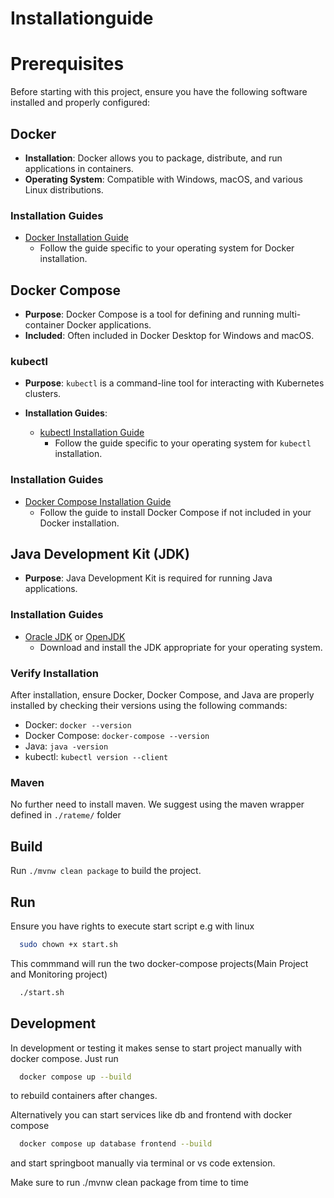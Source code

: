 # Installationguide

# Prerequisites

Before starting with this project, ensure you have the following software installed and properly configured:

## Docker

- **Installation**: Docker allows you to package, distribute, and run applications in containers.
- **Operating System**: Compatible with Windows, macOS, and various Linux distributions.

### Installation Guides

- [Docker Installation Guide](https://docs.docker.com/get-docker/)
  - Follow the guide specific to your operating system for Docker installation.

## Docker Compose

- **Purpose**: Docker Compose is a tool for defining and running multi-container Docker applications.
- **Included**: Often included in Docker Desktop for Windows and macOS.


### kubectl

- **Purpose**: `kubectl` is a command-line tool for interacting with Kubernetes clusters.
- **Installation Guides**: 

  - [kubectl Installation Guide](https://kubernetes.io/docs/tasks/tools/install-kubectl/)
    - Follow the guide specific to your operating system for `kubectl` installation.


### Installation Guides

- [Docker Compose Installation Guide](https://docs.docker.com/compose/install/)
  - Follow the guide to install Docker Compose if not included in your Docker installation.

## Java Development Kit (JDK)

- **Purpose**: Java Development Kit is required for running Java applications.

### Installation Guides

- [Oracle JDK](https://www.oracle.com/java/technologies/javase-jdk11-downloads.html) or [OpenJDK](https://adoptopenjdk.net/)
  - Download and install the JDK appropriate for your operating system.

### Verify Installation

After installation, ensure Docker, Docker Compose, and Java are properly installed by checking their versions using the following commands:

- Docker: `docker --version`
- Docker Compose: `docker-compose --version`
- Java: `java -version`
- kubectl: `kubectl version --client `


### Maven

No further need to install maven. We suggest using the maven wrapper defined in `./rateme/` folder


## Build

Run `./mvnw clean package` to build the project.

## Run

Ensure you have rights to execute start script e.g with linux
```sh
  sudo chown +x start.sh   
```

This commmand will run the two docker-compose projects(Main Project and Monitoring project)
```sh
  ./start.sh
```

## Development

In development or testing it makes sense to start project manually with docker compose. 
Just run 
```sh
  docker compose up --build
```
to rebuild containers after changes.

Alternatively you can start services like db and frontend with docker compose
```sh
  docker compose up database frontend --build
```
and start springboot manually via terminal or vs code extension.

Make sure to run ./mvnw clean package from time to time
